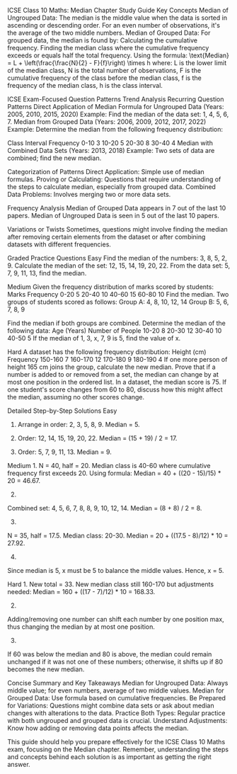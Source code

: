 
ICSE Class 10 Maths: Median Chapter Study Guide
Key Concepts
Median of Ungrouped Data: The median is the middle value when the data is sorted in ascending or descending order. For an even number of observations, it's the average of the two middle numbers.
Median of Grouped Data: For grouped data, the median is found by:
Calculating the cumulative frequency.
Finding the median class where the cumulative frequency exceeds or equals half the total frequency.
Using the formula:
\text{Median} = L + \left(\frac{\frac{N}{2} - F}{f}\right) \times h
where:
L
 is the lower limit of the median class,
N
 is the total number of observations,
F
 is the cumulative frequency of the class before the median class,
f
 is the frequency of the median class,
h
 is the class interval.

ICSE Exam-Focused Question Patterns
Trend Analysis
Recurring Question Patterns
Direct Application of Median Formula for Ungrouped Data (Years: 2005, 2010, 2015, 2020)
Example: Find the median of the data set: 1, 4, 5, 6, 7.
Median from Grouped Data (Years: 2006, 2009, 2012, 2017, 2022)
Example: Determine the median from the following frequency distribution:

Class Interval
Frequency
0-10
3
10-20
5
20-30
8
30-40
4
Median with Combined Data Sets (Years: 2013, 2018)
Example: Two sets of data are combined; find the new median.

Categorization of Patterns
Direct Application: Simple use of median formulas.
Proving or Calculating: Questions that require understanding of the steps to calculate median, especially from grouped data.
Combined Data Problems: Involves merging two or more data sets.

Frequency Analysis
Median of Grouped Data appears in 7 out of the last 10 papers.
Median of Ungrouped Data is seen in 5 out of the last 10 papers.

Variations or Twists
Sometimes, questions might involve finding the median after removing certain elements from the dataset or after combining datasets with different frequencies.

Graded Practice Questions
Easy
Find the median of the numbers: 3, 8, 5, 2, 9.
Calculate the median of the set: 12, 15, 14, 19, 20, 22.
From the data set: 5, 7, 9, 11, 13, find the median.

Medium
Given the frequency distribution of marks scored by students:
Marks
Frequency
0-20
5
20-40
10
40-60
15
60-80
10
Find the median.
Two groups of students scored as follows:
Group A: 4, 8, 10, 12, 14
Group B: 5, 6, 7, 8, 9

Find the median if both groups are combined.
Determine the median of the following data:
Age (Years)
Number of People
10-20
8
20-30
12
30-40
10
40-50
5
If the median of 1, 3, x, 7, 9 is 5, find the value of x.

Hard
A dataset has the following frequency distribution:
Height (cm)
Frequency
150-160
7
160-170
12
170-180
9
180-190
4
If one more person of height 165 cm joins the group, calculate the new median.
Prove that if a number is added to or removed from a set, the median can change by at most one position in the ordered list.
In a dataset, the median score is 75. If one student's score changes from 60 to 80, discuss how this might affect the median, assuming no other scores change.

Detailed Step-by-Step Solutions
Easy
1. Arrange in order: 2, 3, 5, 8, 9. Median = 5.

2. Order: 12, 14, 15, 19, 20, 22. Median = (15 + 19) / 2 = 17.

3. Order: 5, 7, 9, 11, 13. Median = 9.

Medium
1. 
N = 40, half = 20.
Median class is 40-60 where cumulative frequency first exceeds 20.
Using formula: Median = 40 + ((20 - 15)/15) * 20 = 46.67.

2. 
Combined set: 4, 5, 6, 7, 8, 8, 9, 10, 12, 14. 
Median = (8 + 8) / 2 = 8.

3.
N = 35, half = 17.5.
Median class: 20-30.
Median = 20 + ((17.5 - 8)/12) * 10 = 27.92.

4. 
Since median is 5, x must be 5 to balance the middle values. Hence, x = 5.

Hard
1.
New total = 33. New median class still 160-170 but adjustments needed:
Median = 160 + ((17 - 7)/12) * 10 = 168.33.

2. 
Adding/removing one number can shift each number by one position max, thus changing the median by at most one position.

3. 
If 60 was below the median and 80 is above, the median could remain unchanged if it was not one of these numbers; otherwise, it shifts up if 80 becomes the new median.

Concise Summary and Key Takeaways
Median for Ungrouped Data: Always middle value; for even numbers, average of two middle values.
Median for Grouped Data: Use formula based on cumulative frequencies.
Be Prepared for Variations: Questions might combine data sets or ask about median changes with alterations to the data.
Practice Both Types: Regular practice with both ungrouped and grouped data is crucial.
Understand Adjustments: Know how adding or removing data points affects the median.

This guide should help you prepare effectively for the ICSE Class 10 Maths exam, focusing on the Median chapter. Remember, understanding the steps and concepts behind each solution is as important as getting the right answer.


